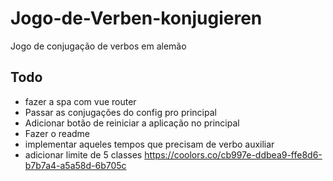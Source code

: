 # Jogo-de-Verben-konjugieren
Jogo de conjugação de verbos em alemão


## Todo
- fazer a spa com vue router
- Passar as conjugações do config pro principal
- Adicionar botão de reiniciar a aplicação no principal
- Fazer o readme
- implementar aqueles tempos que precisam de verbo auxiliar
- adicionar limite de 5 classes
https://coolors.co/cb997e-ddbea9-ffe8d6-b7b7a4-a5a58d-6b705c